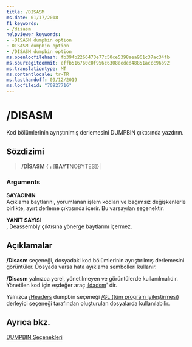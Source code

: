 ```yaml
---
title: /DISASM
ms.date: 01/17/2018
f1_keywords:
- /disasm
helpviewer_keywords:
- -DISASM dumpbin option
- DISASM dumpbin option
- /DISASM dumpbin option
ms.openlocfilehash: fb394b2266470e77c50ce5398aea961c37ac34fb
ms.sourcegitcommit: effb516760c0f956c6308eeded48851accc96b92
ms.translationtype: MT
ms.contentlocale: tr-TR
ms.lasthandoff: 09/12/2019
ms.locfileid: "70927716"
---
```

# <a name="disasm"></a>/DISASM

Kod bölümlerinin ayrıştırılmış derlemesini DUMPBIN çıktısında yazdırın.

## <a name="syntax"></a>Sözdizimi

> **/DİSASM** { **:** \[**BAYT**NOBYTES]}|

### <a name="arguments"></a>Arguments

**SAYACININ**<br/>
Açıklama baytlarını, yorumlanan işlem kodları ve bağımsız değişkenlerle birlikte, ayırt derleme çıktısında içerir. Bu varsayılan seçenektir.

**YANIT SAYISI**<br/>
, Deassembly çıktısına yönerge baytlarını içermez.

## <a name="remarks"></a>Açıklamalar

**/Disasm** seçeneği, dosyadaki kod bölümlerinin ayrıştırılmış derlemesini görüntüler. Dosyada varsa hata ayıklama sembolleri kullanır.

**/Disasm** yalnızca yerel, yönetilmeyen ve görüntülerde kullanılmalıdır. Yönetilen kod için eşdeğer araç [ıldadsm](/dotnet/framework/tools/ildasm-exe-il-disassembler)' dir.

Yalnızca [/Headers](headers.md) dumpbin seçeneği [/GL (tüm program iyileştirmesi)](gl-whole-program-optimization.md) derleyici seçeneği tarafından oluşturulan dosyalarda kullanılabilir.

## <a name="see-also"></a>Ayrıca bkz.

[DUMPBIN Seçenekleri](dumpbin-options.md)
